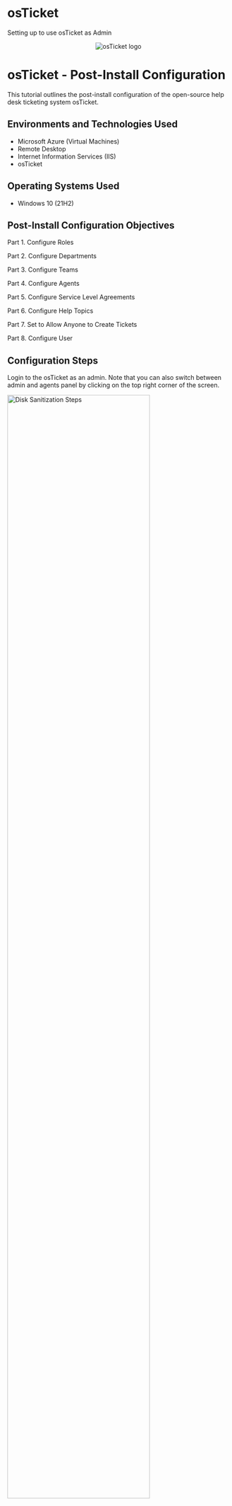 # osTicket
Setting up to use osTicket as Admin
<p align="center">
<img src="https://i.imgur.com/Clzj7Xs.png" alt="osTicket logo"/>
</p>

<h1>osTicket - Post-Install Configuration</h1>
This tutorial outlines the post-install configuration of the open-source help desk ticketing system osTicket.<br />


<h2>Environments and Technologies Used</h2>

- Microsoft Azure (Virtual Machines)
- Remote Desktop
- Internet Information Services (IIS)
- osTicket

<h2>Operating Systems Used </h2>

- Windows 10</b> (21H2)

<h2>Post-Install Configuration Objectives</h2>

Part 1.  Configure Roles

Part 2.  Configure Departments

Part 3.  Configure Teams

Part 4.  Configure Agents

Part 5.  Configure Service Level Agreements

Part 6.  Configure Help Topics

Part 7.  Set to Allow Anyone to Create Tickets

Part 8.  Configure User

<h2>Configuration Steps</h2>
Login to the osTicket as an admin. Note that you can also switch between admin and agents panel by clicking on the top right corner of the screen.
<p>
<img src="https://i.imgur.com/mVxKwt5.png" height="80%" width="80%" alt="Disk Sanitization Steps"/>
</p>
<p>

 Part 1. Configure Roles
  
A role is the permission granted to agents essentially the person who will take care of the ticket in the department that they have access to. Each role has different permissions that can be checked or unchecked for the agent. I created a “supreme admin” role and give people with this “supreme admin” role access to everything. The Roles are set up according to what access levels each group of members needs depending upon their departments and abilities to assign or close tickets etc.
  


- Login
- ADMIN panel
- Agents
- Roles
- Add New Role
- Supreme Admin
  
    
</p>
<br />

<p>
<img src="https://i.imgur.com/pyDCmKx.png" height="80%" width="80%" alt="Disk Sanitization Steps"/>
</p>

<p>
  
Part 2. Configure Departments
  
The ticket gets associated with a department, and that specific department will take care of the ticket. The Departments have different settings which apply to tickets as they are routed through the departments and determine the visibility as well as whether tickets can be routed to each department.

To do this:  
- Admin panel
- Agents" from top menu bar
- Departments
- Add New Departments
  
  
</p>
<br />

<p>
<img src="https://i.imgur.com/hnbBFCH.png" height="80%" width="80%" alt="Disk Sanitization Steps"/>
</p>
<p>
  
Part 3. Configure Teams
  
Every department can have multiple teams, choose the appropriate members for the team, and set the access levels that will apply. Configuring Teams will allow Agents from different Departments to be organized to manage a specific issue or user via a Help Topic or Ticket Filter, regardless of the parameters of the Agents' Department rules.


To do this:
Add level II support and in members add yourself.
  
- Admin panel
- Agents
- Teams
- Add New Teams

</p>
<br />

<p>
<img src="https://i.imgur.com/snYkIHK.png" height="80%" width="80%" alt="Disk Sanitization Steps"/>
</p>

<p>
<img src="https://i.imgur.com/99jsxhn.png" height="80%" width="80%" alt="Disk Sanitization Steps"/>
</p>


<p>
<img src="https://i.imgur.com/wN6iSsb.png" height="80%" width="80%" alt="Disk Sanitization Steps"/>
</p>

Part 4. Configure Agents

An Agent is the person who solves the ticket. You can add anyone to the agent list by creating their usernames, emails, and passwords. In this case, I added Shelle James and Byron White as agents.

Shelle James
Access> Set to System Administrators>Set role to supreme admin>check permission>check teams and to level II support and create

Byron White
Access>support>role set to view only>Extended Access set to support and create

- Admin panel
- Agents
- Add New Agents


<p>
<img src="https://i.imgur.com/CXYfNc2.png" height="80%" width="80%" alt="Disk Sanitization Steps"/>
</p>

Part 5. Configure SLA

Choose the appropriate grace period hours and schedule allowed to respond Service Level Agreements (SLA Plans) are set to provide a length of time for the help desk workers to close a ticket.

- Admin panel
- Manage
- SLA
- Add New SLA Plan


<p>
<img src="https://i.imgur.com/2nhLmrp.png" height="80%" width="80%" alt="Disk Sanitization Steps"/>
</p>

Part 6. Configure Help Topics

End users can choose the problem they need help with. Help Topics are created to ensure proper assignment and response of a ticket by assigning specific topics to the proper teams or departments.

Business Critical Outage

Personal Computer Issues

Equipment Request

Password Reset

To do this:

- Admin panel
- Manage
- Help Topics
- Add New Help Topic

<p>
<img src="https://i.imgur.com/VFwHoez.png" height="80%" width="80%" alt="Disk Sanitization Steps"/>
</p>

Part 7. Configure osTicket to Allow Anyone to Create Tickets

Require registration and log in to create tickets.

To do this:

- Admin panel
- Settings
- Users


<p>
<img src="https://i.imgur.com/yeY7zKN.png" height="80%" width="80%" alt="Disk Sanitization Steps"/>
</p>


Part 8. Configure Users

Choose the appropriate options for "Require registration and login to create tickets" Users in osTicket are the customer, or internal member who needs assistance, and are the owner of the ticket. The User is associated with their email address.


To do this:

- Agent panel
- Users
- Add User

